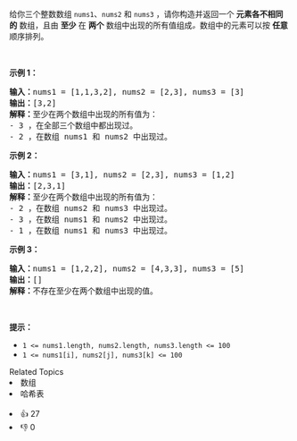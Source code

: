 给你三个整数数组 <code>nums1</code>、<code>nums2</code> 和 <code>nums3</code> ，请你构造并返回一个 <strong>元素各不相同的</strong> 数组，且由 <strong>至少</strong> 在 <strong>两个</strong> 数组中出现的所有值组成<em>。</em>数组中的元素可以按 <strong>任意</strong> 顺序排列。

<p>&nbsp;</p>

<p><strong>示例 1：</strong></p>

<pre>
<strong>输入：</strong>nums1 = [1,1,3,2], nums2 = [2,3], nums3 = [3]
<strong>输出：</strong>[3,2]
<strong>解释：</strong>至少在两个数组中出现的所有值为：
- 3 ，在全部三个数组中都出现过。
- 2 ，在数组 nums1 和 nums2 中出现过。
</pre>

<p><strong>示例 2：</strong></p>

<pre>
<strong>输入：</strong>nums1 = [3,1], nums2 = [2,3], nums3 = [1,2]
<strong>输出：</strong>[2,3,1]
<strong>解释：</strong>至少在两个数组中出现的所有值为：
- 2 ，在数组 nums2 和 nums3 中出现过。
- 3 ，在数组 nums1 和 nums2 中出现过。
- 1 ，在数组 nums1 和 nums3 中出现过。
</pre>

<p><strong>示例 3：</strong></p>

<pre>
<strong>输入：</strong>nums1 = [1,2,2], nums2 = [4,3,3], nums3 = [5]
<strong>输出：</strong>[]
<strong>解释：</strong>不存在至少在两个数组中出现的值。
</pre>

<p>&nbsp;</p>

<p><strong>提示：</strong></p>

<ul> 
 <li><code>1 &lt;= nums1.length, nums2.length, nums3.length &lt;= 100</code></li> 
 <li><code>1 &lt;= nums1[i], nums2[j], nums3[k] &lt;= 100</code></li> 
</ul>

<div><div>Related Topics</div><div><li>数组</li><li>哈希表</li></div></div><br><div><li>👍 27</li><li>👎 0</li></div>
